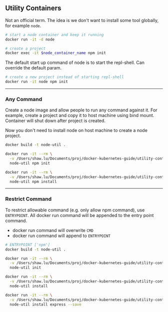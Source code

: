 ## Utility Containers

Not an official term. The idea is we don't want to install some tool globally, for example `node`.

```bash
# start a node container and keep it running
docker run -it -d node

# create a project
docker exec -it $node_container_name npm init
```

The default start up command of node is to start the repl-shell. Can override the default param.

```bash
# create a new project instead of starting repl-shell
docker run -it node npm init
```

---

### Any Command

Create a node image and allow people to run any command against it. For example, create a project and copy it to host machine using bind mount. Container will shut down after project is created.

Now you don't need to install node on host machine to create a node project.

```bash
docker build -t node-util .

docker run -it --rm \
  -v /Users/shaw.lu/Documents/proj/docker-kubernetes-guide/utility-containers/app:/app \
  node-util npm init

docker run -it --rm \
  -v /Users/shaw.lu/Documents/proj/docker-kubernetes-guide/utility-containers/app:/app \
  node-util npm install
```

---

### Restrict Command

To restrict allowable command (e.g. only allow npm command), use `ENTRYPOINT`. All docker run command will be appended to the entry point command.

- docker run command will overwrite `CMD`
- docker run command will append to `ENTRYPOINT`

```bash
# ENTRYPOINT ['npm']
docker build -t node-util .

docker run -it --rm \
  -v /Users/shaw.lu/Documents/proj/docker-kubernetes-guide/utility-containers/app:/app \
  node-util init

docker run -it --rm \
  -v /Users/shaw.lu/Documents/proj/docker-kubernetes-guide/utility-containers/app:/app \
  node-util install

docker run -it --rm \
  -v /Users/shaw.lu/Documents/proj/docker-kubernetes-guide/utility-containers/app:/app \
  node-util install express --save
```
